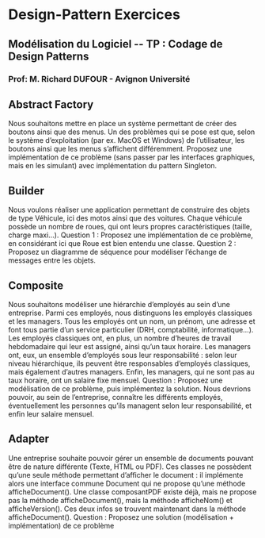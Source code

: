 # Design-Pattern Exercices 
## Modélisation du Logiciel -- TP : Codage de Design Patterns 
### Prof: M. Richard DUFOUR - Avignon Université

## Abstract Factory
Nous souhaitons mettre en place un système permettant de créer des boutons ainsi que des menus.
Un des problèmes qui se pose est que, selon le système d’exploitation (par ex. MacOS et Windows)
de l’utilisateur, les boutons ainsi que les menus s’affichent différemment.
Proposez une implémentation de ce problème (sans passer par les interfaces graphiques, mais en les
simulant) avec implémentation du pattern Singleton.
## Builder
Nous voulons réaliser une application permettant de construire des objets de type Véhicule, ici des
motos ainsi que des voitures. Chaque véhicule possède un nombre de roues, qui ont leurs propres
caractéristiques (taille, charge maxi…).
Question 1 : Proposez une implémentation de ce problème, en considérant ici que Roue est bien
entendu une classe.
Question 2 : Proposez un diagramme de séquence pour modéliser l’échange de messages entre les
objets.

## Composite
Nous souhaitons modéliser une hiérarchie d’employés au sein d’une entreprise. Parmi ces
employés, nous distinguons les employés classiques et les managers. Tous les employés ont un
nom, un prénom, une adresse et font tous partie d’un service particulier (DRH, comptabilité,
informatique…).
Les employés classiques ont, en plus, un nombre d’heures de travail hebdomadaire qui leur est
assigné, ainsi qu’un taux horaire.
Les managers ont, eux, un ensemble d’employés sous leur responsabilité : selon leur niveau
hiérarchique, ils peuvent être responsables d’employés classiques, mais également d’autres
managers. Enfin, les managers, qui ne sont pas au taux horaire, ont un salaire fixe mensuel.
Question : Proposez une modélisation de ce problème, puis implémentez la solution. Nous devrions
pouvoir, au sein de l’entreprise, connaître les différents employés, éventuellement les personnes
qu’ils managent selon leur responsabilité, et enfin leur salaire mensuel.
## Adapter
Une entreprise souhaite pouvoir gérer un ensemble de documents pouvant être de nature différente
(Texte, HTML ou PDF). Ces classes ne possèdent qu’une seule méthode permettant d’afficher le
document : il implémente alors une interface commune Document qui ne propose qu’une méthode
afficheDocument().
Une classe composantPDF existe déjà, mais ne propose pas la méthode afficheDocument(), mais la
méthode afficheNom() et afficheVersion(). Ces deux infos se trouvent maintenant dans la méthode
afficheDocument().
Question : Proposez une solution (modélisation + implémentation) de ce problème
